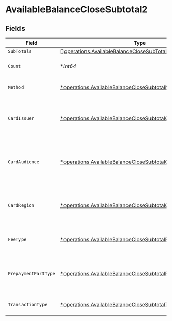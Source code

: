 # AvailableBalanceCloseSubtotal2


## Fields

| Field                                                                                                                                       | Type                                                                                                                                        | Required                                                                                                                                    | Description                                                                                                                                 | Example                                                                                                                                     |
| ------------------------------------------------------------------------------------------------------------------------------------------- | ------------------------------------------------------------------------------------------------------------------------------------------- | ------------------------------------------------------------------------------------------------------------------------------------------- | ------------------------------------------------------------------------------------------------------------------------------------------- | ------------------------------------------------------------------------------------------------------------------------------------------- |
| `SubTotals`                                                                                                                                 | [][operations.AvailableBalanceCloseSubTotal1](../../models/operations/availablebalanceclosesubtotal1.md)                                    | :heavy_minus_sign:                                                                                                                          | N/A                                                                                                                                         |                                                                                                                                             |
| `Count`                                                                                                                                     | **int64*                                                                                                                                    | :heavy_minus_sign:                                                                                                                          | Number of transactions of this type                                                                                                         | 50                                                                                                                                          |
| `Method`                                                                                                                                    | [*operations.AvailableBalanceCloseSubtotalMethod2](../../models/operations/availablebalanceclosesubtotalmethod2.md)                         | :heavy_minus_sign:                                                                                                                          | Payment type of the transactions                                                                                                            | creditcard                                                                                                                                  |
| `CardIssuer`                                                                                                                                | [*operations.AvailableBalanceCloseSubtotalCardIssuer2](../../models/operations/availablebalanceclosesubtotalcardissuer2.md)                 | :heavy_minus_sign:                                                                                                                          | In case of payments transactions with card, the card issuer will be available                                                               | amex                                                                                                                                        |
| `CardAudience`                                                                                                                              | [*operations.AvailableBalanceCloseSubtotalCardAudience2](../../models/operations/availablebalanceclosesubtotalcardaudience2.md)             | :heavy_minus_sign:                                                                                                                          | In case of payments trnsactions with card, the card audience will be available.                                                             | other                                                                                                                                       |
| `CardRegion`                                                                                                                                | [*operations.AvailableBalanceCloseSubtotalCardRegion2](../../models/operations/availablebalanceclosesubtotalcardregion2.md)                 | :heavy_minus_sign:                                                                                                                          | In case of payments transactions with card, the card region will be available.                                                              | domestic                                                                                                                                    |
| `FeeType`                                                                                                                                   | [*operations.AvailableBalanceCloseSubtotalFeeType2](../../models/operations/availablebalanceclosesubtotalfeetype2.md)                       | :heavy_minus_sign:                                                                                                                          | Present when the transaction represents a fee.                                                                                              | payment-fee                                                                                                                                 |
| `PrepaymentPartType`                                                                                                                        | [*operations.AvailableBalanceCloseSubtotalPrepaymentPartType2](../../models/operations/availablebalanceclosesubtotalprepaymentparttype2.md) | :heavy_minus_sign:                                                                                                                          | Prepayment part: fee itself, reimbursement, discount, VAT or rounding compensation.                                                         | fee                                                                                                                                         |
| `TransactionType`                                                                                                                           | [*operations.AvailableBalanceCloseSubtotalTransactionType2](../../models/operations/availablebalanceclosesubtotaltransactiontype2.md)       | :heavy_minus_sign:                                                                                                                          | Represents the transaction type                                                                                                             | payment                                                                                                                                     |